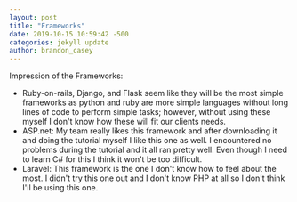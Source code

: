 ```yaml
---
layout: post
title: "Frameworks"
date: 2019-10-15 10:59:42 -500
categories: jekyll update
author: brandon_casey
---
```

Impression of the Frameworks:
- Ruby-on-rails, Django, and Flask seem like they will be the most simple frameworks as python and ruby are more simple languages without long lines of code to perform simple tasks; however, without using these myself I don't know how these will fit our clients needs.
- ASP.net: My team really likes this framework and after downloading it and doing the tutorial myself I like this one as well. I encountered no problems during the tutorial and it all ran pretty well. Even though I need to learn C# for this I think it won't be too difficult.
- Laravel: This framework is the one I don't know how to feel about the most. I didn't try this one out and I don't know PHP at all so I don't think I'll be using this one.
